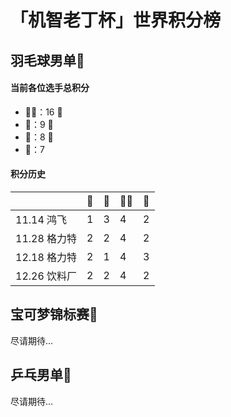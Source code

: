 # 「机智老丁杯」世界积分榜

## 羽毛球男单🏸️

#### 当前各位选手总积分

* 👨‍🦳：16  🏅️
* 📌：9  🥈
* 📄：8  🥉
* 🐔：7

#### 积分历史

|            | 🐔  | 📄 | 👨‍🦳 | 📌  |
| ---- | ---- | ---- | ---- | ---- |
| 11.14 鸿飞 | 1 | 3 | 4 | 2 |
| 11.28 格力特 | 2 | 2 | 4 | 2 |
| 12.18 格力特 | 2 | 1 | 4 | 3 |
| 12.26 饮料厂 | 2 | 2 | 4 | 2 |



## 宝可梦锦标赛👾

尽请期待...



## 乒乓男单🏓️

尽请期待...

